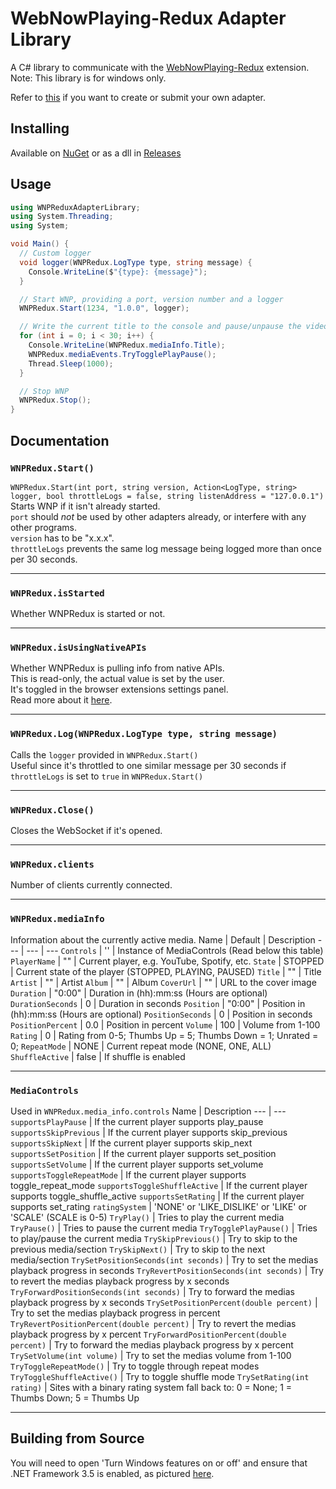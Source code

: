# WebNowPlaying-Redux Adapter Library
A C# library to communicate with the [WebNowPlaying-Redux](https://github.com/keifufu/WebNowPlaying-Redux) extension.  
Note: This library is for windows only.

Refer to [this](https://github.com/keifufu/WebNowPlaying-Redux/blob/main/CreatingAdapters.md) if you want to create or submit your own adapter.

## Installing
Available on [NuGet](https://www.nuget.org/packages/WNPRedux-Adapter-Library/) or as a dll in [Releases](https://github.com/keifufu/WNPRedux-Adapter-Library/releases)

## Usage
```CS
using WNPReduxAdapterLibrary;
using System.Threading;
using System;

void Main() {
  // Custom logger
  void logger(WNPRedux.LogType type, string message) {
    Console.WriteLine($"{type}: {message}");
  }

  // Start WNP, providing a port, version number and a logger
  WNPRedux.Start(1234, "1.0.0", logger);

  // Write the current title to the console and pause/unpause the video for 30 seconds
  for (int i = 0; i < 30; i++) {
    Console.WriteLine(WNPRedux.mediaInfo.Title);
    WNPRedux.mediaEvents.TryTogglePlayPause();
    Thread.Sleep(1000);
  }

  // Stop WNP
  WNPRedux.Stop();
}
```

## Documentation

### `WNPRedux.Start()`
`WNPRedux.Start(int port, string version, Action<LogType, string> logger, bool throttleLogs = false, string listenAddress = "127.0.0.1")`  
Starts WNP if it isn't already started.  
`port` should _not_ be used by other adapters already, or interfere with any other programs.  
`version` has to be "x.x.x".  
`throttleLogs` prevents the same log message being logged more than once per 30 seconds.

---

### `WNPRedux.isStarted`
Whether WNPRedux is started or not.

---

### `WNPRedux.isUsingNativeAPIs`
Whether WNPRedux is pulling info from native APIs.  
This is read-only, the actual value is set by the user.  
It's toggled in the browser extensions settings panel.  
Read more about it [here](https://github.com/keifufu/WebNowPlaying-Redux/blob/main/NativeAPIs.md).

---

### `WNPRedux.Log(WNPRedux.LogType type, string message)`
Calls the `logger` provided in `WNPRedux.Start()`  
Useful since it's throttled to one similar message per 30 seconds if `throttleLogs` is set to `true` in `WNPRedux.Start()`

---

### `WNPRedux.Close()`
Closes the WebSocket if it's opened.

---

### `WNPRedux.clients`
Number of clients currently connected.  

---

### `WNPRedux.mediaInfo`
Information about the currently active media.
Name | Default | Description
--- | --- | ---
`Controls` | '' | Instance of MediaControls (Read below this table)
`PlayerName` | "" | Current player, e.g. YouTube, Spotify, etc.
`State` | STOPPED | Current state of the player (STOPPED, PLAYING, PAUSED) 
`Title` | "" | Title
`Artist` | "" | Artist
`Album` | "" | Album
`CoverUrl` | "" | URL to the cover image
`Duration` | "0:00" | Duration in (hh):mm:ss (Hours are optional)
`DurationSeconds` | 0 | Duration in seconds
`Position` | "0:00" | Position in (hh):mm:ss (Hours are optional)
`PositionSeconds` | 0 | Position in seconds
`PositionPercent` | 0.0 | Position in percent
`Volume` | 100 | Volume from 1-100
`Rating` | 0 | Rating from 0-5; Thumbs Up = 5; Thumbs Down = 1; Unrated = 0;
`RepeatMode` | NONE | Current repeat mode (NONE, ONE, ALL)
`ShuffleActive` | false | If shuffle is enabled

---

### `MediaControls`
Used in `WNPRedux.media_info.controls`
Name  | Description
--- | ---
`supportsPlayPause` | If the current player supports play_pause
`supportsSkipPrevious` | If the current player supports skip_previous
`supportsSkipNext` | If the current player supports skip_next
`supportsSetPosition` | If the current player supports set_position
`supportsSetVolume` | If the current player supports set_volume
`supportsToggleRepeatMode` | If the current player supports toggle_repeat_mode
`supportsToggleShuffleActive` | If the current player supports toggle_shuffle_active
`supportsSetRating` | If the current player supports set_rating
`ratingSystem` | 'NONE' or 'LIKE_DISLIKE' or 'LIKE' or 'SCALE' (SCALE is 0-5)
`TryPlay()` | Tries to play the current media
`TryPause()` | Tries to pause the current media
`TryTogglePlayPause()` | Tries to play/pause the current media
`TrySkipPrevious()` | Try to skip to the previous media/section
`TrySkipNext()` | Try to skip to the next media/section
`TrySetPositionSeconds(int seconds)` | Try to set the medias playback progress in seconds
`TryRevertPositionSeconds(int seconds)` | Try to revert the medias playback progress by x seconds
`TryForwardPositionSeconds(int seconds)` | Try to forward the medias playback progress by x seconds
`TrySetPositionPercent(double percent)` | Try to set the medias playback progress in percent
`TryRevertPositionPercent(double percent)` | Try to revert the medias playback progress by x percent
`TryForwardPositionPercent(double percent)` | Try to forward the medias playback progress by x percent
`TrySetVolume(int volume)` | Try to set the medias volume from 1-100
`TryToggleRepeatMode()` | Try to toggle through repeat modes
`TryToggleShuffleActive()` | Try to toggle shuffle mode
`TrySetRating(int rating)` | Sites with a binary rating system fall back to: 0 = None; 1 = Thumbs Down; 5 = Thumbs Up

---

## Building from Source
You will need to open 'Turn Windows features on or off' and ensure that .NET Framework 3.5 is enabled, as pictured [here](https://oldimg.noonly.net/06BR2GT605.jpg).
